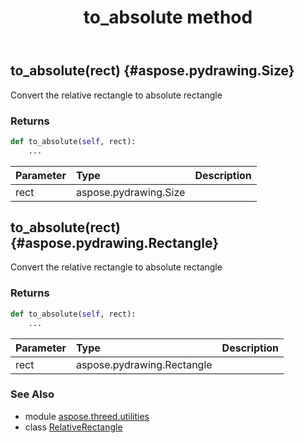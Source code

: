 ﻿---
title: to_absolute method
second_title: Aspose.3D for Python via .NET API References
description: 
type: docs
weight: 30
url: /python-net/aspose.threed.utilities/relativerectangle/to_absolute/
is_root: false
---

## to_absolute(rect) {#aspose.pydrawing.Size}

Convert the relative rectangle to absolute rectangle

### Returns 





```python
def to_absolute(self, rect):
    ...
```


| Parameter | Type | Description |
| :- | :- | :- |
| rect | aspose.pydrawing.Size |  |


## to_absolute(rect) {#aspose.pydrawing.Rectangle}

Convert the relative rectangle to absolute rectangle

### Returns 





```python
def to_absolute(self, rect):
    ...
```


| Parameter | Type | Description |
| :- | :- | :- |
| rect | aspose.pydrawing.Rectangle |  |



### See Also
* module [aspose.threed.utilities](../../)
* class [RelativeRectangle](/3d/python-net/aspose.threed.utilities/relativerectangle)
